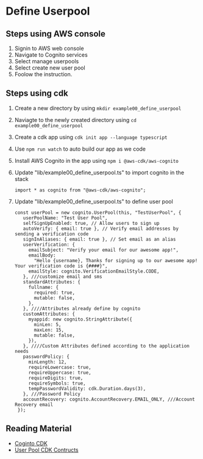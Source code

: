 # Define Userpool

## Steps using AWS console

1. Signin to AWS web console
2. Navigate to Cognito services
3. Select manage userpools
4. Select create new user pool
5. Foolow the instruction.

## Steps using cdk

1. Create a new directory by using `mkdir example00_define_userpool`
2. Naviagte to the newly created directory using `cd example00_define_userpool`
3. Create a cdk app using `cdk init app --language typescript`
4. Use `npm run watch` to auto build our app as we code
5. Install AWS Cognito in the app using `npm i @aws-cdk/aws-cognito`
6. Update "lib/example00_define_userpool.ts" to import cognito in the stack

   ```
   import * as cognito from "@aws-cdk/aws-cognito";
   ```

7. Update "lib/example00_define_userpool.ts" to define user pool

   ```
   const userPool = new cognito.UserPool(this, "TestUserPool", {
      userPoolName: "Test User Pool",
      selfSignUpEnabled: true, // Allow users to sign up
      autoVerify: { email: true }, // Verify email addresses by sending a verification code
      signInAliases: { email: true }, // Set email as an alias
      userVerification: {
        emailSubject: "Verify your email for our awesome app!",
        emailBody:
          "Hello {username}, Thanks for signing up to our awesome app! Your verification code is {####}",
        emailStyle: cognito.VerificationEmailStyle.CODE,
      }, ///customize email and sms
      standardAttributes: {
        fullname: {
          required: true,
          mutable: false,
        },
      }, ////Attributes already define by cognito
      customAttributes: {
        myappid: new cognito.StringAttribute({
          minLen: 5,
          maxLen: 15,
          mutable: false,
        }),
      }, ////Custom Attributes defined according to the application needs
      passwordPolicy: {
        minLength: 12,
        requireLowercase: true,
        requireUppercase: true,
        requireDigits: true,
        requireSymbols: true,
        tempPasswordValidity: cdk.Duration.days(3),
      }, ///Password Policy
      accountRecovery: cognito.AccountRecovery.EMAIL_ONLY, ///Account Recovery email
    });

   ```

## Reading Material

- [Coginto CDK](https://docs.aws.amazon.com/cdk/api/latest/docs/aws-cognito-readme.html)
- [User Pool CDK Contructs](https://docs.aws.amazon.com/cdk/api/latest/docs/@aws-cdk_aws-cognito.UserPool.html)
